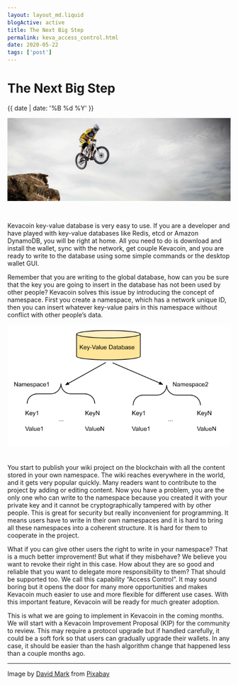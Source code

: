 ```yaml
---
layout: layout_md.liquid
blogActive: active
title: The Next Big Step
permalink: keva_access_control.html
date: 2020-05-22
tags: ['post']
---
```


<h1 class="kva-blog-title">The Next Big Step</h1>

<p class="kva-blog-list-date">{{ date | date: '%B %d %Y' }}</p>

<img src="images/utah-95032_1920.jpg" class="img-fluid" alt="Bike Jump" style="margin-bottom: 30px"/>

Kevacoin key-value database is very easy to use. If you are a developer and have played with key-value databases like Redis, etcd or Amazon DynamoDB, you will be right at home. All you need to do is download and install the wallet, sync with the network, get couple Kevacoin, and you are ready to write to the database using some simple commands or the desktop wallet GUI.

Remember that you are writing to the global database, how can you be sure that the key you are going to insert in the database has not been used by other people? Kevacoin solves this issue by introducing the concept of namespace. First you create a namespace, which has a network unique ID, then you can insert whatever key-value pairs in this namespace without conflict with other people’s data.

<img src="images/namespaces.png" class="img-fluid" alt="namespace" style="margin-bottom: 20px"/>

You start to publish your wiki project on the blockchain with all the content stored in your own namespace. The wiki reaches everywhere in the world, and it gets very popular quickly. Many readers want to contribute to the project by adding or editing content. Now you have a problem, you are the only one who can write to the namespace because you created it with your private key and it cannot be cryptographically tampered with by other people. This is great for security but really inconvenient for programming. It means users have to write in their own namespaces and it is hard to bring all these namespaces into a coherent structure. It is hard for them to cooperate in the project.

What if you can give other users the right to write in your namespace? That is a much better improvement! But what if they misbehave? We believe you want to revoke their right in this case.  How about they are so good and reliable that you want to delegate more responsibility to them? That should be supported too. We call this capability “Access Control”. It may sound boring but it opens the door for many more opportunities and makes Kevacoin much easier to use and more flexible for different use cases. With this important feature, Kevacoin will be ready for much greater adoption.

This is what we are going to implement in Kevacoin in the coming months. We will start with a Kevacoin Improvement Proposal (KIP) for the community to review. This may require a protocol upgrade but if handled carefully, it could be a soft fork so that users can gradually upgrade their wallets. In any case, it should be easier than the hash algorithm change that happened less than a couple months ago.

---
Image by <a href="https://pixabay.com/users/12019-12019/?utm_source=link-attribution&amp;utm_medium=referral&amp;utm_campaign=image&amp;utm_content=95032">David Mark</a> from <a href="https://pixabay.com/?utm_source=link-attribution&amp;utm_medium=referral&amp;utm_campaign=image&amp;utm_content=95032">Pixabay</a>
